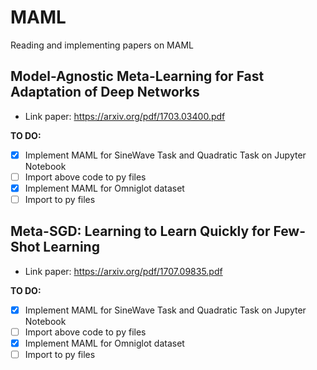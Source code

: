 # MAML
Reading and implementing papers on MAML

## Model-Agnostic Meta-Learning for Fast Adaptation of Deep Networks

- Link paper: https://arxiv.org/pdf/1703.03400.pdf 

**TO DO:**
- [x] Implement MAML for SineWave Task and Quadratic Task on Jupyter Notebook
- [ ] Import above code to py files
- [x] Implement MAML for Omniglot dataset
- [ ] Import to py files

## Meta-SGD: Learning to Learn Quickly for Few-Shot Learning

- Link paper: https://arxiv.org/pdf/1707.09835.pdf

**TO DO:**
- [x] Implement MAML for SineWave Task and Quadratic Task on Jupyter Notebook
- [ ] Import above code to py files
- [x] Implement MAML for Omniglot dataset
- [ ] Import to py files
